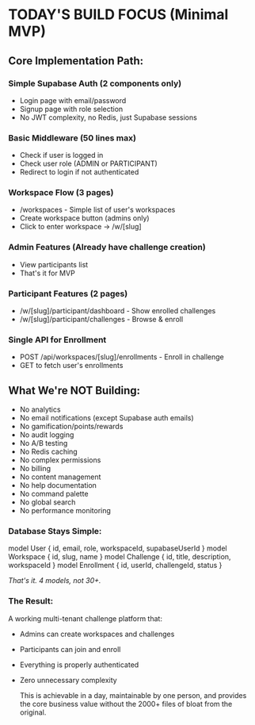 # TODAY'S BUILD FOCUS (Minimal MVP)

## Core Implementation Path:

### Simple Supabase Auth (2 components only)

- Login page with email/password
- Signup page with role selection
- No JWT complexity, no Redis, just Supabase sessions

### Basic Middleware (50 lines max)

- Check if user is logged in
- Check user role (ADMIN or PARTICIPANT)
- Redirect to login if not authenticated

### Workspace Flow (3 pages)

- /workspaces - Simple list of user's workspaces
- Create workspace button (admins only)
- Click to enter workspace → /w/[slug]

### Admin Features (Already have challenge creation)

- View participants list
- That's it for MVP

### Participant Features (2 pages)

- /w/[slug]/participant/dashboard - Show enrolled challenges
- /w/[slug]/participant/challenges - Browse & enroll

### Single API for Enrollment

- POST /api/workspaces/[slug]/enrollments - Enroll in challenge
- GET to fetch user's enrollments

## What We're NOT Building:

- No analytics
- No email notifications (except Supabase auth emails)
- No gamification/points/rewards
- No audit logging
- No A/B testing
- No Redis caching
- No complex permissions
- No billing
- No content management
- No help documentation
- No command palette
- No global search
- No performance monitoring

### Database Stays Simple:

  model User {
    id, email, role, workspaceId, supabaseUserId
  }
  model Workspace {
    id, slug, name
  }
  model Challenge {
    id, title, description, workspaceId
  }
  model Enrollment {
    id, userId, challengeId, status
  }

  *That's it. 4 models, not 30+.*

### The Result:

  A working multi-tenant challenge platform that:

- Admins can create workspaces and challenges
- Participants can join and enroll
- Everything is properly authenticated
- Zero unnecessary complexity

  This is achievable in a day, maintainable by one person, and provides the core business value without the 2000+ files of bloat from the
  original.
